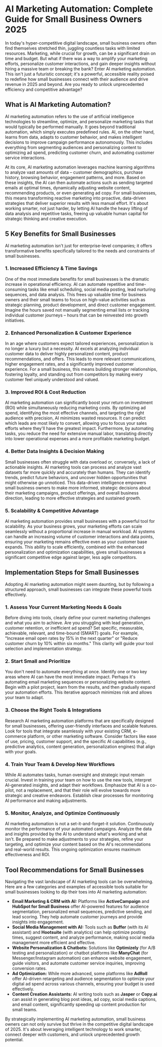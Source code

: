 # AI Marketing Automation: Complete Guide for Small Business Owners 2025

In today's hyper-competitive digital landscape, small business owners often find themselves stretched thin, juggling countless tasks with limited resources. Marketing, while crucial for growth, can be a significant drain on time and budget. But what if there was a way to amplify your marketing efforts, personalize customer interactions, and gain deeper insights without hiring a massive team or breaking the bank? Enter AI marketing automation. This isn't just a futuristic concept; it's a powerful, accessible reality poised to redefine how small businesses connect with their audience and drive revenue in 2025 and beyond. Are you ready to unlock unprecedented efficiency and competitive advantage?

## What is AI Marketing Automation?

AI marketing automation refers to the use of artificial intelligence technologies to streamline, optimize, and personalize marketing tasks that would typically be performed manually. It goes beyond traditional automation, which simply executes predefined rules. AI, on the other hand, learns from data, adapts to customer behavior, and makes intelligent decisions to improve campaign performance autonomously. This includes everything from segmenting audiences and personalizing content to optimizing ad spend, predicting customer churn, and automating customer service interactions.

At its core, AI marketing automation leverages machine learning algorithms to analyze vast amounts of data – customer demographics, purchase history, browsing behavior, engagement patterns, and more. Based on these insights, the AI can then automate actions such as sending targeted emails at optimal times, dynamically adjusting website content, recommending products, or even generating ad copy. For small businesses, this means transforming reactive marketing into proactive, data-driven strategies that deliver superior results with less manual effort. It's about working smarter, not just harder, by letting AI handle the heavy lifting of data analysis and repetitive tasks, freeing up valuable human capital for strategic thinking and creative execution.

## 5 Key Benefits for Small Businesses

AI marketing automation isn't just for enterprise-level companies; it offers transformative benefits specifically tailored to the needs and constraints of small businesses.

### 1. Increased Efficiency & Time Savings

One of the most immediate benefits for small businesses is the dramatic increase in operational efficiency. AI can automate repetitive and time-consuming tasks like email scheduling, social media posting, lead nurturing sequences, and data analysis. This frees up valuable time for business owners and their small teams to focus on high-value activities such as strategic planning, product development, and direct customer engagement. Imagine the hours saved not manually segmenting email lists or tracking individual customer journeys – hours that can be reinvested into growth initiatives.

### 2. Enhanced Personalization & Customer Experience

In an age where customers expect tailored experiences, personalization is no longer a luxury but a necessity. AI excels at analyzing individual customer data to deliver highly personalized content, product recommendations, and offers. This leads to more relevant communications, higher engagement rates, and a significantly improved customer experience. For a small business, this means building stronger relationships, fostering loyalty, and standing out from competitors by making every customer feel uniquely understood and valued.

### 3. Improved ROI & Cost Reduction

AI marketing automation can significantly boost your return on investment (ROI) while simultaneously reducing marketing costs. By optimizing ad spend, identifying the most effective channels, and targeting the right audience with precision, AI minimizes wasted resources. It can predict which leads are most likely to convert, allowing you to focus your sales efforts where they'll have the greatest impact. Furthermore, by automating tasks, you reduce the need for extensive manual labor, translating directly into lower operational expenses and a more profitable marketing budget.

### 4. Better Data Insights & Decision Making

Small businesses often struggle with data overload or, conversely, a lack of actionable insights. AI marketing tools can process and analyze vast datasets far more quickly and accurately than humans. They can identify trends, predict future behaviors, and uncover hidden opportunities that might otherwise go unnoticed. This data-driven intelligence empowers small business owners to make more informed, strategic decisions about their marketing campaigns, product offerings, and overall business direction, leading to more effective strategies and sustained growth.

### 5. Scalability & Competitive Advantage

AI marketing automation provides small businesses with a powerful tool for scalability. As your business grows, your marketing efforts can scale seamlessly without a proportional increase in manual workload. AI systems can handle an increasing volume of customer interactions and data points, ensuring your marketing remains effective even as your customer base expands. This ability to scale efficiently, combined with the enhanced personalization and optimization capabilities, gives small businesses a significant competitive edge against larger, less agile competitors.

## Implementation Steps for Small Businesses

Adopting AI marketing automation might seem daunting, but by following a structured approach, small businesses can integrate these powerful tools effectively.

### 1. Assess Your Current Marketing Needs & Goals

Before diving into tools, clearly define your current marketing challenges and what you aim to achieve. Are you struggling with lead generation, customer retention, or inefficient ad spend? Set specific, measurable, achievable, relevant, and time-bound (SMART) goals. For example, "Increase email open rates by 15% in the next quarter" or "Reduce customer churn by 10% within six months." This clarity will guide your tool selection and implementation strategy.

### 2. Start Small and Prioritize

You don't need to automate everything at once. Identify one or two key areas where AI can have the most immediate impact. Perhaps it's automating email marketing sequences or personalizing website content. Begin with a pilot project, learn from the results, and then gradually expand your automation efforts. This iterative approach minimizes risk and allows your team to adapt.

### 3. Choose the Right Tools & Integrations

Research AI marketing automation platforms that are specifically designed for small businesses, offering user-friendly interfaces and scalable features. Look for tools that integrate seamlessly with your existing CRM, e-commerce platform, or other marketing software. Consider factors like ease of use, pricing, customer support, and the specific AI capabilities (e.g., predictive analytics, content generation, personalization engines) that align with your goals.

### 4. Train Your Team & Develop New Workflows

While AI automates tasks, human oversight and strategic input remain crucial. Invest in training your team on how to use the new tools, interpret AI-generated insights, and adapt their workflows. Emphasize that AI is a co-pilot, not a replacement, and that their role will evolve towards more strategic and creative endeavors. Establish clear processes for monitoring AI performance and making adjustments.

### 5. Monitor, Analyze, and Optimize Continuously

AI marketing automation is not a set-it-and-forget-it solution. Continuously monitor the performance of your automated campaigns. Analyze the data and insights provided by the AI to understand what's working and what isn't. Be prepared to make adjustments to your strategies, refine your targeting, and optimize your content based on the AI's recommendations and real-world results. This ongoing optimization ensures maximum effectiveness and ROI.

## Tool Recommendations for Small Businesses

Navigating the vast landscape of AI marketing tools can be overwhelming. Here are a few categories and examples of accessible tools suitable for small businesses looking to dip their toes into AI marketing automation:

*   **Email Marketing & CRM with AI:** Platforms like **ActiveCampaign** and **HubSpot for Small Business** offer AI-powered features for audience segmentation, personalized email sequences, predictive sending, and lead scoring. They help automate customer journeys and provide insights into engagement.
*   **Social Media Management with AI:** Tools such as **Buffer** (with its AI assistant) and **Hootsuite** (with analytics) can help optimize posting times, suggest content, and analyze performance, making social media management more efficient and effective.
*   **Website Personalization & Chatbots:** Solutions like **Optimizely** (for A/B testing and personalization) or chatbot platforms like **ManyChat** (for Messenger/Instagram automation) can enhance website engagement, guide visitors, and automate customer service inquiries, improving conversion rates.
*   **Ad Optimization:** While more advanced, some platforms like **AdRoll** offer AI-driven retargeting and audience segmentation to optimize your digital ad spend across various channels, ensuring your budget is used effectively.
*   **Content Creation Assistants:** AI writing tools such as **Jasper** or **Copy.ai** can assist in generating blog post ideas, ad copy, social media captions, and email content, significantly speeding up content production for small teams.

By strategically implementing AI marketing automation, small business owners can not only survive but thrive in the competitive digital landscape of 2025. It's about leveraging intelligent technology to work smarter, connect deeper with customers, and unlock unprecedented growth potential.